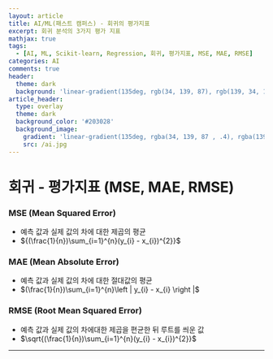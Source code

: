 ```yaml
---
layout: article
title: AI/ML(패스트 캠퍼스) - 회귀의 평가지표
excerpt: 회귀 분석의 3가지 평가 지표
mathjax: true
tags:
  - [AI, ML, Scikit-learn, Regression, 회귀, 평가지표, MSE, MAE, RMSE]
categories: AI
comments: true
header:
  theme: dark
  background: 'linear-gradient(135deg, rgb(34, 139, 87), rgb(139, 34, 139))'
article_header:
  type: overlay
  theme: dark
  background_color: '#203028'
  background_image:
    gradient: 'linear-gradient(135deg, rgba(34, 139, 87 , .4), rgba(139, 34, 139, .4))'
    src: /ai.jpg
---
```


# 회귀 - 평가지표 (MSE, MAE, RMSE)

### MSE (Mean Squared Error)
- 예측 값과 실제 값의 차에 대한 제곱의 평균
- ${(\frac{1}{n})\sum_{i=1}^{n}(y_{i} - x_{i})^{2}}$

### MAE (Mean Absolute Error)
- 예측 값과 실제 값의 차에 대한 절대값의 평균
- $(\frac{1}{n})\sum_{i=1}^{n}\left | y_{i} - x_{i} \right |$

### RMSE (Root Mean Squared Error)
- 예측 값과 실제 값의 차에대한 제곱을 편균한 뒤 루트를 씌운 값
- $\sqrt{(\frac{1}{n})\sum_{i=1}^{n}(y_{i} - x_{i})^{2}}$

---
